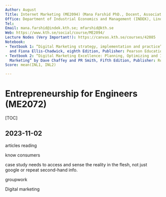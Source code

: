```yaml
---
Author: August
Title: Internet Marketing (ME2094)（Mana Farshid PhD., Docent, Associate Professor）
Office: Department of Industrial Economics and Management (INDEK), Lindstedsvägen 30, Room: 653
Tel: 
Email: mana.farshid@indek.kth.se; mfarshid@kth.se
Web: https://www.kth.se/social/course/ME2094/
Lecture Nodes (Very Important!): https://canvas.kth.se/courses/42085
Notebook: 
- Textbook 1: “Digital Marketing strategy, implementation and practice” by Dave Chaffey
  and Fiona Ellis-Chadwick, eighth Edition, Publisher: Pearson Education
- Textbook 2: “Digital Marketing Excellence: Planning, Optimizing and Integrating Online
  Marketing” by Dave Chaffey and PR Smith, Fifth Edition, Publisher: Routledge
Score: mean(INL1, INL2)

---
```


# Entrepreneurship for Engineers (ME2072)

[TOC]

## 2023-11-02

articles reading

know consumers

case study needs to access and sense the reality in the flesh, not just google or repeat second-hand info.

groupwork

Digital marketing

